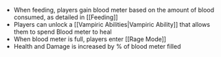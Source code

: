 - When feeding, players gain blood meter based on the amount of blood consumed, as detailed in [[Feeding]]
- Players can unlock a [[Vampiric Abilities|Vampiric Ability]] that allows them to spend Blood meter to heal
- When blood meter is full, players enter [[Rage Mode]]
- Health and Damage is increased by % of blood meter filled